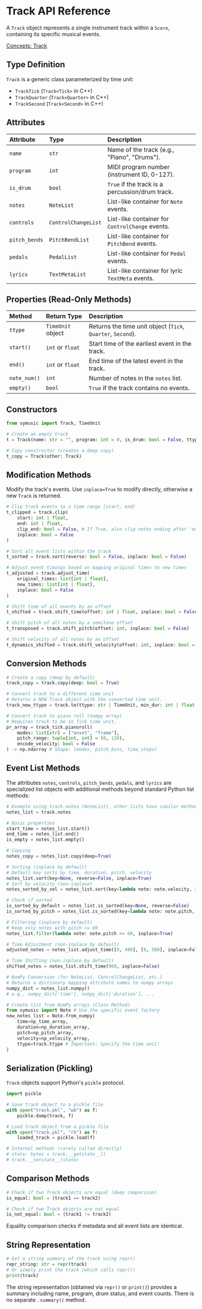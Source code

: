 # Track API Reference

A `Track` object represents a single instrument track within a `Score`, containing its specific musical events.

[Concepts: Track](./../concepts/track.md)

## Type Definition

`Track` is a generic class parameterized by time unit:

-   `TrackTick` (`Track<Tick>` in C++)
-   `TrackQuarter` (`Track<Quarter>` in C++)
-   `TrackSecond` (`Track<Second>` in C++)

## Attributes

| Attribute     | Type              | Description                                      |
| :------------ | :---------------- | :----------------------------------------------- |
| `name`        | `str`             | Name of the track (e.g., "Piano", "Drums").     |
| `program`     | `int`             | MIDI program number (instrument ID, 0-127).      |
| `is_drum`     | `bool`            | `True` if the track is a percussion/drum track.  |
| `notes`       | `NoteList`        | List-like container for `Note` events.         |
| `controls`    | `ControlChangeList`| List-like container for `ControlChange` events.|
| `pitch_bends` | `PitchBendList`   | List-like container for `PitchBend` events.    |
| `pedals`      | `PedalList`       | List-like container for `Pedal` events.        |
| `lyrics`      | `TextMetaList`    | List-like container for lyric `TextMeta` events. |

## Properties (Read-Only Methods)

| Method      | Return Type       | Description                                         |
| :---------- | :---------------- | :-------------------------------------------------- |
| `ttype`     | `TimeUnit` object | Returns the time unit object (`Tick`, `Quarter`, `Second`). |
| `start()`   | `int` or `float`  | Start time of the earliest event in the track.      |
| `end()`     | `int` or `float`  | End time of the latest event in the track.          |
| `note_num()`  | `int`             | Number of notes in the `notes` list.              |
| `empty()`   | `bool`            | `True` if the track contains no events.           |

## Constructors

```python
from symusic import Track, TimeUnit

# Create an empty track
t = Track(name: str = "", program: int = 0, is_drum: bool = False, ttype: str | TimeUnit = "tick")

# Copy constructor (creates a deep copy)
t_copy = Track(other: Track)
```

## Modification Methods

Modify the track's events. Use `inplace=True` to modify directly, otherwise a new `Track` is returned.

```python
# Clip track events to a time range [start, end)
t_clipped = track.clip(
    start: int | float, 
    end: int | float, 
    clip_end: bool = False, # If True, also clip notes ending after 'end'
    inplace: bool = False
)

# Sort all event lists within the track
t_sorted = track.sort(reverse: bool = False, inplace: bool = False)

# Adjust event timings based on mapping original times to new times
t_adjusted = track.adjust_time(
    original_times: list[int | float], 
    new_times: list[int | float], 
    inplace: bool = False
)

# Shift time of all events by an offset
t_shifted = track.shift_time(offset: int | float, inplace: bool = False)

# Shift pitch of all notes by a semitone offset
t_transposed = track.shift_pitch(offset: int, inplace: bool = False)

# Shift velocity of all notes by an offset
t_dynamics_shifted = track.shift_velocity(offset: int, inplace: bool = False)
```

## Conversion Methods

```python
# Create a copy (deep by default)
track_copy = track.copy(deep: bool = True)

# Convert track to a different time unit
# Returns a NEW Track object with the converted time unit.
track_new_ttype = track.to(ttype: str | TimeUnit, min_dur: int | float | None = None)

# Convert track to piano roll (numpy array)
# Requires track to be in Tick time unit.
pr_array = track_tick.pianoroll(
    modes: list[str] = ["onset", "frame"], 
    pitch_range: tuple[int, int] = (0, 128), 
    encode_velocity: bool = False
) -> np.ndarray # Shape: (modes, pitch_bins, time_steps)
```

## Event List Methods

The attributes `notes`, `controls`, `pitch_bends`, `pedals`, and `lyrics` are specialized list objects with additional methods beyond standard Python list methods:

```python
# Example using track.notes (NoteList), other lists have similar methods
notes_list = track.notes

# Basic properties
start_time = notes_list.start()
end_time = notes_list.end()
is_empty = notes_list.empty()

# Copying
notes_copy = notes_list.copy(deep=True)

# Sorting (inplace by default)
# Default key sorts by time, duration, pitch, velocity
notes_list.sort(key=None, reverse=False, inplace=True)
# Sort by velocity (non-inplace)
notes_sorted_by_vel = notes_list.sort(key=lambda note: note.velocity, inplace=False)

# Check if sorted
is_sorted_by_default = notes_list.is_sorted(key=None, reverse=False)
is_sorted_by_pitch = notes_list.is_sorted(key=lambda note: note.pitch, reverse=False)

# Filtering (inplace by default)
# Keep only notes with pitch >= 60
notes_list.filter(lambda note: note.pitch >= 60, inplace=True)

# Time Adjustment (non-inplace by default)
adjusted_notes = notes_list.adjust_time([0, 480], [0, 500], inplace=False)

# Time Shifting (non-inplace by default)
shifted_notes = notes_list.shift_time(960, inplace=False)

# NumPy Conversion (for NoteList, ControlChangeList, etc.)
# Returns a dictionary mapping attribute names to numpy arrays
numpy_dict = notes_list.numpy() 
# e.g., numpy_dict['time'], numpy_dict['duration'], ...

# Create list from NumPy arrays (Class Method)
from symusic import Note # Use the specific event factory
new_notes_list = Note.from_numpy(
    time=np_time_array, 
    duration=np_duration_array, 
    pitch=np_pitch_array, 
    velocity=np_velocity_array, 
    ttype=track.ttype # Important: Specify the time unit!
)
```

## Serialization (Pickling)

`Track` objects support Python's `pickle` protocol.

```python
import pickle

# Save track object to a pickle file
with open("track.pkl", "wb") as f:
    pickle.dump(track, f)

# Load track object from a pickle file
with open("track.pkl", "rb") as f:
    loaded_track = pickle.load(f)

# Internal methods (rarely called directly)
# state: bytes = track.__getstate__()
# track.__setstate__(state)
```

## Comparison Methods

```python
# Check if two Track objects are equal (deep comparison)
is_equal: bool = (track1 == track2)

# Check if two Track objects are not equal
is_not_equal: bool = (track1 != track2)
```
Equality comparison checks if metadata and all event lists are identical.

## String Representation

```python
# Get a string summary of the track using repr()
repr_string: str = repr(track)
# Or simply print the track (which calls repr())
print(track)
```
The string representation (obtained via `repr()` or `print()`) provides a summary including name, program, drum status, and event counts. There is no separate `.summary()` method. 